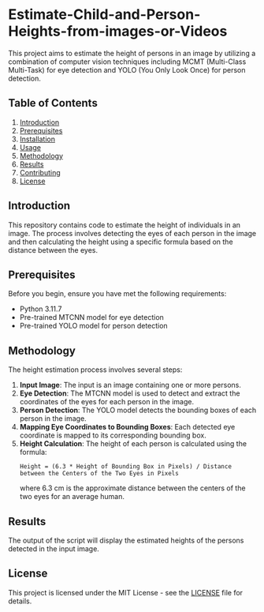 # Estimate-Child-and-Person-Heights-from-images-or-Videos


This project aims to estimate the height of persons in an image by utilizing a combination of computer vision techniques including MCMT (Multi-Class Multi-Task) for eye detection and YOLO (You Only Look Once) for person detection. 

## Table of Contents
1. [Introduction](#introduction)
2. [Prerequisites](#prerequisites)
3. [Installation](#installation)
4. [Usage](#usage)
5. [Methodology](#methodology)
6. [Results](#results)
7. [Contributing](#contributing)
8. [License](#license)

## Introduction
This repository contains code to estimate the height of individuals in an image. The process involves detecting the eyes of each person in the image and then calculating the height using a specific formula based on the distance between the eyes.

## Prerequisites
Before you begin, ensure you have met the following requirements:
- Python 3.11.7
- Pre-trained MTCNN model for eye detection
- Pre-trained YOLO model for person detection

## Methodology
The height estimation process involves several steps:

1. **Input Image**: The input is an image containing one or more persons.
2. **Eye Detection**: The MTCNN model is used to detect and extract the coordinates of the eyes for each person in the image.
3. **Person Detection**: The YOLO model detects the bounding boxes of each person in the image.
4. **Mapping Eye Coordinates to Bounding Boxes**: Each detected eye coordinate is mapped to its corresponding bounding box.
5. **Height Calculation**: The height of each person is calculated using the formula:
    ```
    Height = (6.3 * Height of Bounding Box in Pixels) / Distance between the Centers of the Two Eyes in Pixels
    ```
    where 6.3 cm is the approximate distance between the centers of the two eyes for an average human.

## Results
The output of the script will display the estimated heights of the persons detected in the input image.

## License
This project is licensed under the MIT License - see the [LICENSE](LICENSE) file for details.

